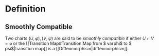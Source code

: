 # Definition
## Smoothly Compatible
Two charts $(U, \varphi), (V, \psi)$ are said to be *smoothly compatible* if either $U \cap V = \varnothing$ or the [[Transition Map#Transition Map from $ varphi$ to $ psi$|transition map]] is a [[Diffeomorphism|diffeomorphism]].  